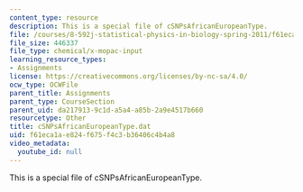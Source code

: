 ```yaml
---
content_type: resource
description: This is a special file of cSNPsAfricanEuropeanType.
file: /courses/8-592j-statistical-physics-in-biology-spring-2011/f61eca1ae824f675f4c3b36406c4b4a8_cSNPsAfricanEuropeanType.dat
file_size: 446337
file_type: chemical/x-mopac-input
learning_resource_types:
- Assignments
license: https://creativecommons.org/licenses/by-nc-sa/4.0/
ocw_type: OCWFile
parent_title: Assignments
parent_type: CourseSection
parent_uid: da217913-9c1d-a5a4-a85b-2a9e4517b660
resourcetype: Other
title: cSNPsAfricanEuropeanType.dat
uid: f61eca1a-e824-f675-f4c3-b36406c4b4a8
video_metadata:
  youtube_id: null
---
```

This is a special file of cSNPsAfricanEuropeanType.